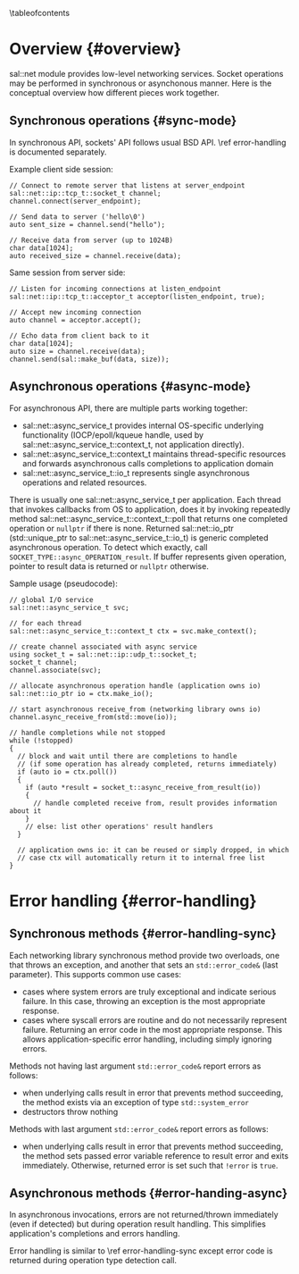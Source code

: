 <!--- \defgroup net Networking -->

\tableofcontents


Overview {#overview}
========

sal::net module provides low-level networking services. Socket operations may
be performed in synchronous or asynchonous manner. Here is the conceptual
overview how different pieces work together.


Synchronous operations {#sync-mode}
----------------------

In synchronous API, sockets' API follows usual BSD API. \ref error-handling is
documented separately.

Example client side session:
```{.cpp}
// Connect to remote server that listens at server_endpoint
sal::net::ip::tcp_t::socket_t channel;
channel.connect(server_endpoint);

// Send data to server ('hello\0')
auto sent_size = channel.send("hello");

// Receive data from server (up to 1024B)
char data[1024];
auto received_size = channel.receive(data);
```

Same session from server side:
```{.cpp}
// Listen for incoming connections at listen_endpoint
sal::net::ip::tcp_t::acceptor_t acceptor(listen_endpoint, true);

// Accept new incoming connection
auto channel = acceptor.accept();

// Echo data from client back to it
char data[1024];
auto size = channel.receive(data);
channel.send(sal::make_buf(data, size));
```



Asynchronous operations {#async-mode}
-----------------------

For asynchronous API, there are multiple parts working together:
  - sal::net::async_service_t provides internal OS-specific underlying
    functionality (IOCP/epoll/kqueue handle, used by
    sal::net::async_service_t::context_t, not application directly).
  - sal::net::async_service_t::context_t maintains thread-specific
    resources and forwards asynchronous calls completions to application
    domain
  - sal::net::async_service_t::io_t represents single asynchronous
    operations and related resources.

There is usually one sal::net::async_service_t per application. Each
thread that invokes callbacks from OS to application, does it by invoking
repeatedly method sal::net::async_service_t::context_t::poll that
returns one completed operation or ```nullptr``` if there is none. Returned
sal::net::io_ptr (std::unique_ptr to sal::net::async_service_t::io_t) is
generic completed asynchronous operation. To detect which exactly,
call ```SOCKET_TYPE::async_OPERATION_result```. If buffer represents given
operation, pointer to result data is returned or ```nullptr``` otherwise.

Sample usage (pseudocode):
```{.cpp}
// global I/O service
sal::net::async_service_t svc;

// for each thread
sal::net::async_service_t::context_t ctx = svc.make_context();

// create channel associated with async service
using socket_t = sal::net::ip::udp_t::socket_t;
socket_t channel;
channel.associate(svc);

// allocate asynchronous operation handle (application owns io)
sal::net::io_ptr io = ctx.make_io();

// start asynchronous receive_from (networking library owns io)
channel.async_receive_from(std::move(io));

// handle completions while not stopped
while (!stopped)
{
  // block and wait until there are completions to handle
  // (if some operation has already completed, returns immediately)
  if (auto io = ctx.poll())
  {
    if (auto *result = socket_t::async_receive_from_result(io))
    {
      // handle completed receive from, result provides information about it
    }
    // else: list other operations' result handlers
  }

  // application owns io: it can be reused or simply dropped, in which
  // case ctx will automatically return it to internal free list
}
```


Error handling {#error-handling}
==============

Synchronous methods {#error-handling-sync}
-------------------

Each networking library synchronous method provide two overloads, one that
throws an exception, and another that sets an ```std::error_code&``` (last
parameter). This supports common use cases:
  - cases where system errors are truly exceptional and indicate serious
    failure. In this case, throwing an exception is the most appropriate
    response.
  - cases where syscall errors are routine and do not necessarily represent
    failure. Returning an error code in the most appropriate response. This
    allows application-specific error handling, including simply ignoring
    errors.

Methods not having last argument ```std::error_code&``` report errors as
follows:
  - when underlying calls result in error that prevents method succeeding, the
    method exists via an exception of type ```std::system_error```
  - destructors throw nothing

Methods with last argument ```std::error_code&``` report errors as follows:
  - when underlying calls result in error that prevents method succeeding, the
    method sets passed error variable reference to result error and exits
    immediately. Otherwise, returned error is set such that ```!error``` is
    ```true```.


Asynchronous methods {#error-handing-async}
--------------------

In asynchronous invocations, errors are not returned/thrown immediately (even
if detected) but during operation result handling. This simplifies
application's completions and errors handling.

Error handling is similar to \ref error-handling-sync except error code is
returned during operation type detection call.
